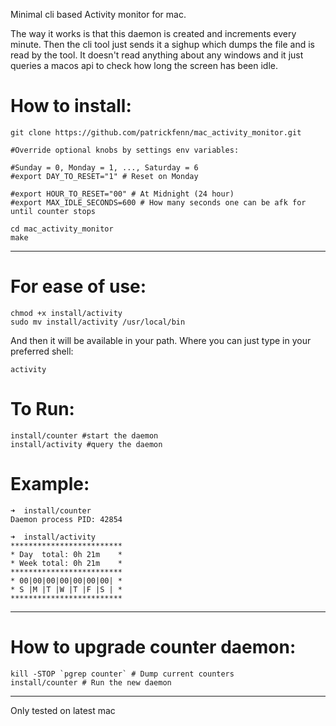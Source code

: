 Minimal cli based Activity monitor for mac.

The way it works is that this daemon is created and increments every minute. Then the cli tool just sends it a sighup which dumps the file and is read by the tool. It doesn't read anything about any windows and it just queries a macos api to check how long the screen has been idle.


# How to install:

```
git clone https://github.com/patrickfenn/mac_activity_monitor.git

#Override optional knobs by settings env variables:

#Sunday = 0, Monday = 1, ..., Saturday = 6
#export DAY_TO_RESET="1" # Reset on Monday

#export HOUR_TO_RESET="00" # At Midnight (24 hour)
#export MAX_IDLE_SECONDS=600 # How many seconds one can be afk for until counter stops

cd mac_activity_monitor
make
```

---

# For ease of use:

```
chmod +x install/activity
sudo mv install/activity /usr/local/bin
```

And then it will be available in your path. Where you can just type in your preferred shell:

```
activity
```


# To Run:

```
install/counter #start the daemon
install/activity #query the daemon
```

# Example:

```
➜  install/counter
Daemon process PID: 42854
```

```
➜  install/activity
*************************
* Day  total: 0h 21m    *
* Week total: 0h 21m    *
*************************
* 00|00|00|00|00|00|00| *
* S |M |T |W |T |F |S | *
*************************
```

---

# How to upgrade counter daemon:

```
kill -STOP `pgrep counter` # Dump current counters
install/counter # Run the new daemon
```

---

Only tested on latest mac
